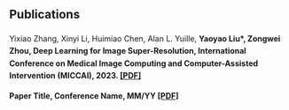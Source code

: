 <h2 style="margin: 2px 0px -10px;">
  <a href="/yu-xinda/publication.html" style="text-decoration: none; color: inherit;">Publications</a>
</h2>
<br>
<div style="font-size: 14px; line-height: 1.6;">
  <p>
    Yixiao Zhang, Xinyi Li, Huimiao Chen, Alan L. Yuille, <strong>Yaoyao Liu*<strong>, Zongwei Zhou, Deep Learning for Image Super-Resolution, International Conference on Medical Image Computing and Computer-Assisted Intervention (MICCAI), 2023.
    <a href="/assets/files/paper1.pdf" target="_blank">[PDF]</a>
  </p>
  <p>
    Paper Title, Conference Name, MM/YY
    <a href="/assets/files/paper1.pdf" target="_blank">[PDF]</a>
  </p>
</div>
